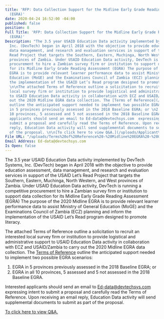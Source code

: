 ```yaml
---
title: 'RFP: Data Collection Support for the Midline Early Grade Reading Assessment
  (EGRA)'
date: 2020-04-24 16:52:00 -04:00
published: false
position: 8
Full Title: 'RFP: Data Collection Support for the Midline Early Grade Reading Assessment
  (EGRA)'
Description: "The 3.5 year USAID Education Data activity implemented by DevTech Systems,
  Inc. (DevTech) began in April 2018 with the objective to provide education assessment,
  data management, and research and evaluation services in support of the USAID Let’s
  Read Project that targets the Southern, Eastern, Muchinga, North Western, and West
  provinces of Zambia. Under USAID Education Data activity, DevTech is running a competitive
  procurement to hire a Zambian survey firm or institution to support data collection
  for its Midline Early Grade Reading Assessment (EGRA) The purpose of the 2020 Midline
  EGRA is to provide relevant learner performance data to assist Ministry of General
  Education (MoGE) and the Examinations Council of Zambia (ECZ) planning and inform
  the implementation of the USAID Let’s Read program designed to promote literacy.
  \n\nThe attached Terms of Reference outline a solicitation to recruit an interested
  local survey firm or institution to provide logistical and administrative support
  to USAID Education Data activity in collaboration with ECZ and USAID/Zambia to carry
  out the 2020 Midline EGRA data collection. The [Terms of Reference](/uploads/Terms%20of%20Reference%20-%20Midline%20EGRA%20-%20Optional%20Activities_FINAL.pdf)
  outline the anticipated support needed to implement two possible EGRA scenarios:\n\n1.\tEGRA
  in 5 provinces previously assessed in the 2018 Baseline EGRA; or \n2.\tEGRA in all
  10 provinces, 5 assessed and 5 not assessed in the 2018 Baseline EGRA. \n\nInterested
  applicants should send an email to Ed-data@devtechsys.com  expressing intent to
  submit a proposal and carefully read the Terms of Reference. Upon receiving an email
  reply, Education Data activity will send supplemental documents to submit as part
  of the proposal. \n\n[To click here to view Q&A.](/uploads/Applicant%20ToR%20questions-final.docx)"
File URL: "/uploads/Terms%20of%20Reference%20-%20Midline%20EGRA%20-%20Optional%20Activities_FINAL.pdf"
Email Address: Ed-data@devtechsys.com
Is Open: false
---
```



The 3.5 year USAID Education Data activity implemented by DevTech Systems, Inc. (DevTech) began in April 2018 with the objective to provide education assessment, data management, and research and evaluation services in support of the USAID Let’s Read Project that targets the Southern, Eastern, Muchinga, North Western, and West provinces of Zambia. Under USAID Education Data activity, DevTech is running a competitive procurement to hire a Zambian survey firm or institution to support data collection for its Midline Early Grade Reading Assessment (EGRA) The purpose of the 2020 Midline EGRA is to provide relevant learner performance data to assist Ministry of General Education (MoGE) and the Examinations Council of Zambia (ECZ) planning and inform the implementation of the USAID Let’s Read program designed to promote literacy. 

The attached Terms of Reference outline a solicitation to recruit an interested local survey firm or institution to provide logistical and administrative support to USAID Education Data activity in collaboration with ECZ and USAID/Zambia to carry out the 2020 Midline EGRA data collection. The [Terms of Reference](/uploads/Terms%20of%20Reference%20-%20Midline%20EGRA%20-%20Optional%20Activities_FINAL.pdf) outline the anticipated support needed to implement two possible EGRA scenarios:

1.	EGRA in 5 provinces previously assessed in the 2018 Baseline EGRA; or 
2.	EGRA in all 10 provinces, 5 assessed and 5 not assessed in the 2018 Baseline EGRA. 

Interested applicants should send an email to Ed-data@devtechsys.com  expressing intent to submit a proposal and carefully read the Terms of Reference. Upon receiving an email reply, Education Data activity will send supplemental documents to submit as part of the proposal. 

[To click here to view Q&A.](/uploads/Applicant%20ToR%20questions-final.docx)